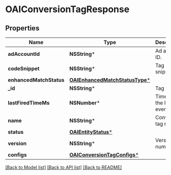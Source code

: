 # OAIConversionTagResponse

## Properties
Name | Type | Description | Notes
------------ | ------------- | ------------- | -------------
**adAccountId** | **NSString*** | Ad account ID. | [optional] 
**codeSnippet** | **NSString*** | Tag code snippet. | [optional] 
**enhancedMatchStatus** | [**OAIEnhancedMatchStatusType***](OAIEnhancedMatchStatusType.md) |  | [optional] 
**_id** | **NSString*** | Tag ID. | [optional] 
**lastFiredTimeMs** | **NSNumber*** | Time for the last event fired. | [optional] 
**name** | **NSString*** | Conversion tag name. | [optional] 
**status** | [**OAIEntityStatus***](OAIEntityStatus.md) |  | [optional] 
**version** | **NSString*** | Version number. | [optional] 
**configs** | [**OAIConversionTagConfigs***](OAIConversionTagConfigs.md) |  | [optional] 

[[Back to Model list]](../README.md#documentation-for-models) [[Back to API list]](../README.md#documentation-for-api-endpoints) [[Back to README]](../README.md)


